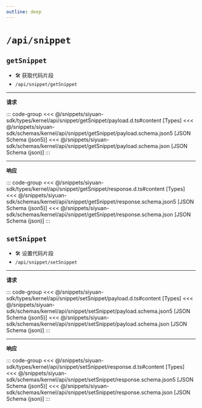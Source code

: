 ```yaml
---
outline: deep
---
```


# `/api/snippet`

## `getSnippet`

- 🛠 获取代码片段
- `/api/snippet/getSnippet`

---

**请求**

::: code-group
<<< @/snippets/siyuan-sdk/types/kernel/api/snippet/getSnippet/payload.d.ts#content [Types]
<<< @/snippets/siyuan-sdk/schemas/kernel/api/snippet/getSnippet/payload.schema.json5 [JSON Schema (json5)]
<<< @/snippets/siyuan-sdk/schemas/kernel/api/snippet/getSnippet/payload.schema.json [JSON Schema (json)]
:::

---

**响应**

::: code-group
<<< @/snippets/siyuan-sdk/types/kernel/api/snippet/getSnippet/response.d.ts#content [Types]
<<< @/snippets/siyuan-sdk/schemas/kernel/api/snippet/getSnippet/response.schema.json5 [JSON Schema (json5)]
<<< @/snippets/siyuan-sdk/schemas/kernel/api/snippet/getSnippet/response.schema.json [JSON Schema (json)]
:::

## `setSnippet`

- 🛠 设置代码片段
- `/api/snippet/setSnippet`

---

**请求**

::: code-group
<<< @/snippets/siyuan-sdk/types/kernel/api/snippet/setSnippet/payload.d.ts#content [Types]
<<< @/snippets/siyuan-sdk/schemas/kernel/api/snippet/setSnippet/payload.schema.json5 [JSON Schema (json5)]
<<< @/snippets/siyuan-sdk/schemas/kernel/api/snippet/setSnippet/payload.schema.json [JSON Schema (json)]
:::

---

**响应**

::: code-group
<<< @/snippets/siyuan-sdk/types/kernel/api/snippet/setSnippet/response.d.ts#content [Types]
<<< @/snippets/siyuan-sdk/schemas/kernel/api/snippet/setSnippet/response.schema.json5 [JSON Schema (json5)]
<<< @/snippets/siyuan-sdk/schemas/kernel/api/snippet/setSnippet/response.schema.json [JSON Schema (json)]
:::
